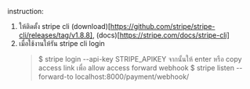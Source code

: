instruction: 
1. ให้ติดตั้ง stripe cli (download)[https://github.com/stripe/stripe-cli/releases/tag/v1.8.8], (docs)[https://stripe.com/docs/stripe-cli]
2. เมื่อใช้งานให้รัน stripe cli 
    login
    > $ stripe login --api-key STRIPE_APIKEY จากนั้นให้ enter หรือ copy access link เพื่อ allow access
    forward webhook
    > $ stripe listen --forward-to localhost:8000/payment/webhook/
